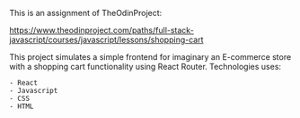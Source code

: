 This is an assignment of TheOdinProject:

https://www.theodinproject.com/paths/full-stack-javascript/courses/javascript/lessons/shopping-cart


This project simulates a simple frontend for imaginary an E-commerce store with a shopping cart functionality using React Router. Technologies uses:

    - React
    - Javascript
    - CSS
    - HTML
